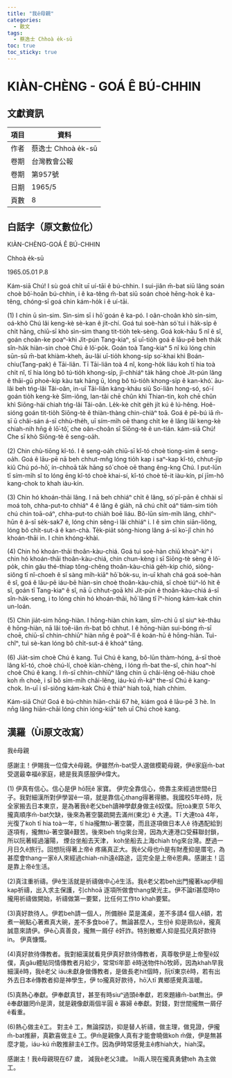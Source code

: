 ```yaml
---
title: "我ê母親"
categories:
  - 散文
tags:
  - 蔡逸士 Chhoà e̍k-sū
toc: true
toc_sticky: true
---
```


# KIÀN-CHÈNG - GOÁ Ê BÚ-CHHIN

## 文獻資訊

| 項目 | 資料 |
|---|---|
| 作者 | 蔡逸士 Chhoà e̍k-sū |
| 卷期 | 台灣教會公報 |
| 卷期 | 第957號 |
| 日期 | 1965/5 |
| 頁數 | 8 |

## 白話字（原文數位化）

KIÀN-CHÈNG-GOÁ Ê BÚ-CHHIN

Chhoà e̍k-sū

1965.05.01 P.8

Kám-siā Chú! I sù goá chi̍t uī uí-tāi ê bú-chhin. I sui-jiân m̄-bat siū lâng soán choè bô͘-hoān bú-chhin, i ê ka-têng m̄-bat siū soán choè hēng-hok ê ka-têng, chóng-sī goá chin kám-ho̍k i ê uí-tāi.

(1) I chin ū sìn-sim. Sìn-sim sī i hō͘ goán ê ka-pó. I oân-choân khò sìn-sim, oá-khò Chú lâi keng-kè sè-kan ê ji̍t-chí. Goá tuì soè-hàn só͘ tuì i ha̍k-si̍p ê chi̍t hāng, chiū-sī khò sìn-sim thang tit-tio̍h tek-sèng. Goá kok-hāu 5 nî ê sî, goán choân-ke poaⁿ-khì Ji̍t-pún Tang-kiaⁿ, sī uī-tio̍h goá ê lāu-pē beh tha̍k sîn-ha̍k hiàn-sin choè Chú ê lô͘-po̍k. Goán toà Tang-kiaⁿ 5 nî kú lóng chin sūn-sū m̄-bat khiàm-kheh, āu-lâi uī-tio̍h khong-si̍p so͘-khai khì Boán-chiu(Tang-pak) ê Tāi-liân. Tī Tāi-liân toà 4 nî, kong-ho̍k liáu koh tī hia toà chi̍t nî, tī hia lóng bô tú-tio̍h khong-si̍p, jî-chhiáⁿ ta̍k hāng choè Jit-pún lâng ê thāi-gū phoè-kip kàu tak hāng ū, lóng bô tú-tio̍h khong-si̍p ê kan-khó͘. āu-lâi beh tńg-lâi Tâi-oân, in-uī Tāi-liân káng-kháu siū So͘-liân hong-só, só͘-í goán tio̍h keng-kè Sím-iông, Ian-tâi chē chûn khì Thian-tin, koh chē chûn khì Siōng-hái chiah tńg-lâi Tâi-oân. Le̍k-kè chi̍t ge̍h ji̍t kú ê lú-hêng. Hoê-sióng goán tit-tio̍h Siōng-tè ê thiàn-thàng chin-chiàⁿ toā. Goá ê pē-bú iā m̄-sī ū châi-sán á-sī chhù-the̍h, uī sím-mi̍h oē thang chi̍t ke ê lâng lâi keng-kè chiah-nih hn̄g ê lō͘-tô͘, che oân-choân sī Siōng-tè ê un-tián. kám-siā Chú! Che sī khò Siōng-tè ê seng-oa̍h.

(2) Chin chù-tiōng kî-tó. I ê seng-oa̍h chiū-sī kî-tó choè tiong-sim ê seng-oa̍h. Goá ê lāu-pē nā beh chhut-mn̂g lóng tio̍h kap i saⁿ-kap kî-tó, chhut-ji̍p kiû Chú pó-hō͘, ín-chhoā ta̍k hāng só͘ choè oē thang êng-kng Chú. I put-lūn tī sím-mi̍h sî to lóng ēng kî-tó choè khai-sí, kî-tó choè tē-it iàu-kín, pí jīm-hô kang-chok to khah iàu-kín.

(3) Chin hó khoán-thāi lâng. I nā beh chhiáⁿ chi̍t ê lâng, só͘ pī-pān ê chhài sī moá toh, chha-put-to chhiáⁿ 4 ê lâng ê gia̍h, nā chú chi̍t oáⁿ tiám-sim tio̍h chú chin toā-oáⁿ, chha-put-to chia̍h boē liáu. Bô-lūn sím-mi̍h lâng, chhiⁿ-hūn ê á-sī se̍k-sak7 ê, lóng chin sêng-ì lâi chhiáⁿ i. I ê sim chin siān-liông, lóng bô chi̍t-sut-á ê kan-chà. Te̍k-pia̍t sòng-hiong lâng á-sī ko͘-jî chin hó khoán-thāi in. I chin khóng-khài.

(4) Chin hó khoán-thāi thoân-kàu-chiá. Goá tuì soè-hàn chiū khoàⁿ-kìⁿ i chin hó khoán-thāi thoân-kàu-chiá, chin chun-kèng i sī Siōng-tè sèng ê lô͘-po̍k, chin gâu thé-thiap tông-chêng thoân-kàu-chiá ge̍h-kip chió, siông-siông tī nî-choeh ê sî sàng mi̍h-kiāⁿ hō͘ bo̍k-su, in-uī khah chá goá soè-hàn ê sî, goá ê lāu-pē iáu-bē hiàn-sin choè thoân-kàu-chiá, sī choè tiúⁿ-ló hit ê sî, goán tī Tang-kiaⁿ ê sî, nā ū chhut-goā khì Ji̍t-pún ê thoân-kàu-chiá á-sī sîn-ha̍k-seng, i to lóng chin hó khoán-thāi, hō͘ lâng tī īⁿ-hiong kám-kak chin un-loán.

(5) Chin jia̍t-sim hōng-hiàn. I hōng-hiàn chin kam, sīm-chì ū sî siuⁿ kè-thâu ê hōng-hiàn, nā lâi toê-iân m̄-bat bô chhut. I ê hōng-hiàn sui-bóng m̄-sī choē, chiū-sī chhin-chhiūⁿ hiàn nn̄g ê poàⁿ-lî ê koán-hū ê hōng-hiàn. Tuì-chîⁿ, tuì sè-kan lóng bô chi̍t-sut-á ê khoàⁿ tāng.

(6) Jia̍t-sim choè Chú ê kang. Tuì Chú ê kang, bô-lūn thàm-hóng, á-sī thoè lâng kî-tó, choè chú-lí, choè kiàn-chèng, i lóng m̄-bat the-sî, chin hoaⁿ-hí choè Chú ê kang. I m̄-sī chhin-chhiūⁿ lâng chin ū châi-lêng oē-hiáu choè koh m̄ choè, i sī bô sím-mi̍h châi-lêng, iáu-kú m̄-káⁿ the-sî Chú ê kang-chok. In-uī i sî-siông kám-kak Chú ê thiàⁿ hiah toā, hiah chhim.

Kám-siā Chú! Goá ê bú-chhin hiān-chāi 67 hè, kiám goá ê lāu-pē 3 hè. In nn̄g lâng hiān-chāi lóng chin ióng-kiāⁿ teh uī Chú choè kang.

## 漢羅（Ùi原文改寫）

我ê母親

感謝主！伊賜我一位偉大ê母親。伊雖然m̄-bat受人選做模範母親，伊ê家庭m̄-bat受選最幸福ê家庭，總是我真感服伊ê偉大。

(1) 伊真有信心。信心是伊 hō͘阮ê 家寶。 伊完全靠信心，倚靠主來經過世間ê日子。我對細漢所對伊學習ê一項，就是靠信心thang得著得勝。我國校5年ê時，阮全家搬去日本東京，是為著我ê老父beh讀神學獻身做主ê奴僕。阮toà東京 5年久攏真順序m̄-bat欠缺，後來為著空襲疏開去滿州(東北) ê 大連。Tī 大連toà 4年，光復了koh tī hia toà一年，tī hia攏無tú-著空襲，而且逐項做日本人ê 待遇配給到逐項有，攏無tú-著空襲ê艱苦。後來beh tńg來台灣，因為大連港口受蘇聯封鎖，所以阮著經過瀋陽， 煙台坐船去天津， koh坐船去上海chiah tńg來台灣。歷過一月日久ê旅行。回想阮得著上帝ê 疼痛真正大。我ê父母也m̄是有財產抑是厝宅，為甚麼會thang一家ê人來經過chiah-nih遠ê路途，這完全是上帝ê恩典。感謝主！這是靠上帝ê生活。

(2)真注重祈禱。伊ê生活就是祈禱做中心ê生活。我ê老父若beh出門攏著kap伊相kap祈禱，出入求主保護，引chhoā 逐項所做會thang榮光主。伊不論tī甚麼時to攏用祈禱做開始，祈禱做第一要緊，比任何工作to khah要緊。

(3)真好款待人。伊若beh請一個人，所備辦ê 菜是滿桌，差不多請4 個人ê額，若煮一碗點心著煮真大碗，差不多食boē了。無論甚麼人，生份ê 抑是熟似ê，攏真誠意來請伊。伊ê心真善良，攏無一屑仔 ê奸詐。特別散鄉人抑是孤兒真好款待in。 伊真慷慨。

(4)真好款待傳教者。我對細漢就看見伊真好款待傳教者，真尊敬伊是上帝聖ê奴僕，真gâu體貼同情傳教者月給少，常常tī年節 ê時送物件hō͘牧師，因為khah早我細漢ê時，我ê老父 iáu未獻身做傳教者，是做長老hit個時，阮tī東京ê時，若有出外去日本ê傳教者抑是神學生，伊 to攏真好款待，hō͘人tī 異鄉感覺真溫暖。

(5)真熱心奉獻。伊奉獻真甘，甚至有時siuⁿ過頭ê奉獻，若來題緣m̄-bat無出。伊ê奉獻雖罔m̄是濟，就是親像獻兩個半圓 ê 寡婦 ê奉獻。對錢，對世間攏無一屑仔 ê看重。

(6)熱心做主ê工。 對主ê 工，無論探訪，抑是替人祈禱，做主理，做見證，伊攏m̄-bat推辭，真歡喜做主ê 工。伊m̄是親像人真有才能會曉做koh m̄做，伊是無甚麼才能，iáu-kú m̄敢推辭主ê工作。因為伊時常感覺主ê疼hiah大，hiah深。

感謝主！我ê母親現在67 歲， 減我ê老父3歲。 In兩人現在攏真勇健teh 為主做工。
